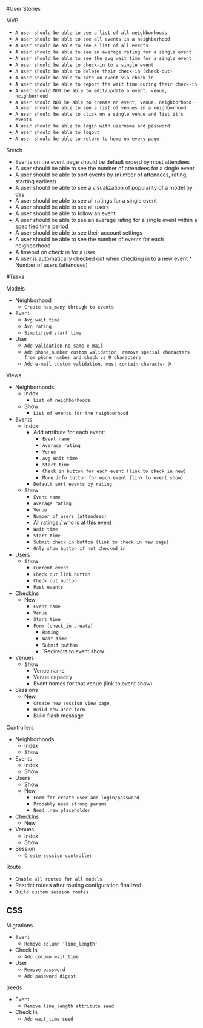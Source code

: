 #User Stories

MVP

- `A user should be able to see a list of all neighborhoods`
- `A user should be able to see all events in a neighborhood`
- `A user should be able to see a list of all events`
- `A user should be able to see an average rating for a single event `
- `A user should be able to see the avg wait time for a single event `
- `A user should be able to check-in to a single event`
- `A user should be able to delete their check-in (check-out)`
- `A user should be able to rate an event via check-in`
- `A user should be able to report the wait time during their check-in`
- `A user should NOT be able to edit/update a event, venue, neighborhood`
- `A user should NOT be able to create an event, venue, neighborhood`
-` A user should be able to see a list of venues in a neighborhood`
- `A user should be able to click on a single venue and list it's events`
- `A user should be able to login with username and password`
- `A user should be able to logout`
- `A user should be able to return to home on every page`

Stetch

- Events on the event page should be default orderd by most attendees
- A user should be able to see the number of attendees for a single event
- A user should be able to sort events by (number of attendees, rating, starting earliest)
- A user should be able to see a visualization of popularity of a model by day
- A user should be able to see all ratings for a single event
- A user should be able to see all users
- A user should be able to follow an event 
- A user should be able to see an average rating for a single event within a specified time period 
- A user should be able to see their account settings 
- A user should be able to see the number of events for each neighborhood
- A timeout on check in for a user
- A user is automatically checked out when checking in to a new event
         * Number of users (attendees)

#Tasks

Models
- Neighborhood 
   * `Create has_many through to events`
- Event
   * `Avg wait time`
   * `Avg rating`
   * `Simplified start time`
- User 
   * `Add validation no same e-mail`
   * `Add phone_number custom validation, remove special characters from phone number and check vs 9 characters`
   * `Add e-mail custom validation, must contain character @`

Views
- Neighborhoods
   - Index
      * `List of neighborhoods`
   - Show
      * `List of events for the neighborhood`
- Events
   - Index 
      * Add attribute for each event:
         * `Event name`
         * `Average rating`
         * `Venue`
         * `Avg Wait time`
         * `Start time`
         * `Check_in button for each event (link to check in new)`
         * `More info button for each event (link to event show)`
      * `Default sort events by rating`
   - Show 
      * `Event name`
      * `Average rating`
      * `Venue`
      * `Number of users (attendees)`
      *  All ratings / who is at this event
      * `Wait time`
      * `Start time`
      * `Submit check in button (link to check in new page)`
      * `Only show button if not checked_in`
- Users`
   - Show 
      * `Current event`
      * `Check out link button`
      * `Check out button`
      * `Past events`
- CheckIns
   - New
      * `Event name`
      * `Venue`
      * `Start time`
      * `Form (check_in create)`
         * `Rating`
         * `Wait time`
         * `Submit button`
         * `Redirects to event show
- Venues
   <!-- - Index
      * Venue name (link to venue show)
      * Venue capacity -->
   - Show 
      * Venue name
      * Venue capacity
      * Event names for that venue (link to event show)
- Sessions
   - New
      * `Create new session view page`
      * `Build new user form`
      * Build flash message

Controllers
- Neighborhoods
   - Index 
   - Show
- Events
   - Index 
   - Show
- Users 
   - Show
   - New
      * `Form for create user and login/password`
      * `Probably need strong params`
      * `Need .new placeholder`
- CheckIns
   - New
- Venues
   - Index 
   - Show
- Session
   * `Create session controller`



Route
* `Enable all routes for all models`
* Restrict routes after routing configuration finalized
* `Build custom session routes`

CSS
- 

Migrations
- Event
   * `Remove column 'line_length'`
- Check In
   * `Add column wait_time`
- User 
   * `Remove password`
   * `Add password digest`

Seeds 
- Event
   * `Remove line_length attribute seed`
- Check In
   * `Add wait_time seed`








